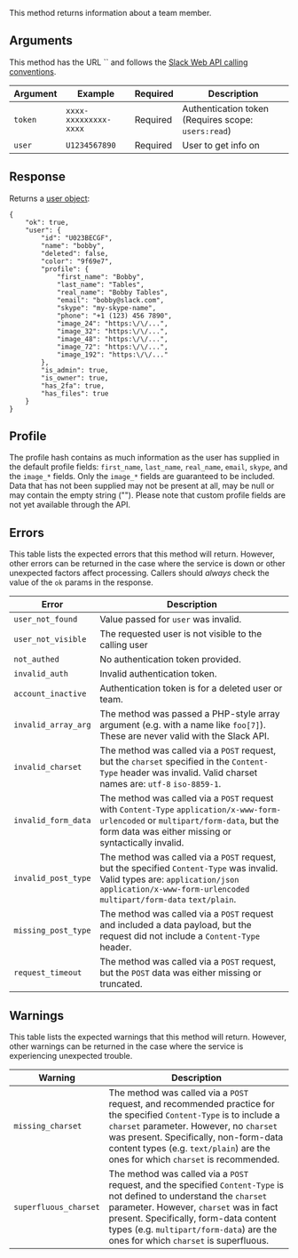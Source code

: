 This method returns information about a team member.

## Arguments

This method has the URL `` and follows the [Slack Web API calling conventions](/web#basics).

| Argument | Example | Required | Description |
| --- | --- | --- | --- |
| `token` | `xxxx-xxxxxxxxx-xxxx` | Required | Authentication token (Requires scope: `users:read`) |
| `user` | `U1234567890` | Required | User to get info on |

## Response

Returns a [user object](/types/user):

```
{
    "ok": true,
    "user": {
        "id": "U023BECGF",
        "name": "bobby",
        "deleted": false,
        "color": "9f69e7",
        "profile": {
            "first_name": "Bobby",
            "last_name": "Tables",
            "real_name": "Bobby Tables",
            "email": "bobby@slack.com",
            "skype": "my-skype-name",
            "phone": "+1 (123) 456 7890",
            "image_24": "https:\/\/...",
            "image_32": "https:\/\/...",
            "image_48": "https:\/\/...",
            "image_72": "https:\/\/...",
            "image_192": "https:\/\/..."
        },
        "is_admin": true,
        "is_owner": true,
        "has_2fa": true,
        "has_files": true
    }
}
```

## Profile

The profile hash contains as much information as the user has supplied in the default profile fields: `first_name`, `last_name`, `real_name`, `email`, `skype`, and the `image_*` fields. Only the `image_*` fields are guaranteed to be included. Data that has not been supplied may not be present at all, may be null or may contain the empty string (""). Please note that custom profile fields are not yet available through the API.

## Errors

This table lists the expected errors that this method will return. However, other errors can be returned in the case where the service is down or other unexpected factors affect processing. Callers should _always_ check the value of the `ok` params in the response.

| Error | Description |
| --- | --- |
| `user_not_found` | Value passed for `user` was invalid. |
| `user_not_visible` | The requested user is not visible to the calling user |
| `not_authed` | No authentication token provided. |
| `invalid_auth` | Invalid authentication token. |
| `account_inactive` | Authentication token is for a deleted user or team. |
| `invalid_array_arg` | The method was passed a PHP-style array argument (e.g. with a name like `foo[7]`). These are never valid with the Slack API. |
| `invalid_charset` | The method was called via a `POST` request, but the `charset` specified in the `Content-Type` header was invalid. Valid charset names are: `utf-8` `iso-8859-1`. |
| `invalid_form_data` | The method was called via a `POST` request with `Content-Type` `application/x-www-form-urlencoded` or `multipart/form-data`, but the form data was either missing or syntactically invalid. |
| `invalid_post_type` | The method was called via a `POST` request, but the specified `Content-Type` was invalid. Valid types are: `application/json` `application/x-www-form-urlencoded` `multipart/form-data` `text/plain`. |
| `missing_post_type` | The method was called via a `POST` request and included a data payload, but the request did not include a `Content-Type` header. |
| `request_timeout` | The method was called via a `POST` request, but the `POST` data was either missing or truncated. |

## Warnings

This table lists the expected warnings that this method will return. However, other warnings can be returned in the case where the service is experiencing unexpected trouble.

| Warning | Description |
| --- | --- |
| `missing_charset` | The method was called via a `POST` request, and recommended practice for the specified `Content-Type` is to include a `charset` parameter. However, no `charset` was present. Specifically, non-form-data content types (e.g. `text/plain`) are the ones for which `charset` is recommended. |
| `superfluous_charset` | The method was called via a `POST` request, and the specified `Content-Type` is not defined to understand the `charset` parameter. However, `charset` was in fact present. Specifically, form-data content types (e.g. `multipart/form-data`) are the ones for which `charset` is superfluous. |

